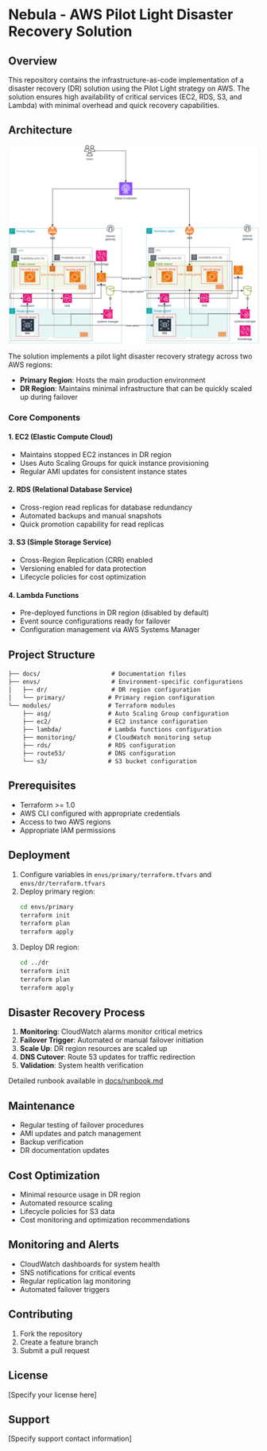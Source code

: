 # Nebula - AWS Pilot Light Disaster Recovery Solution

## Overview
This repository contains the infrastructure-as-code implementation of a disaster recovery (DR) solution using the Pilot Light strategy on AWS. The solution ensures high availability of critical services (EC2, RDS, S3, and Lambda) with minimal overhead and quick recovery capabilities.

## Architecture
![Nebula DR Architecture](docs/diagrams/nebula-dr.png)

The solution implements a pilot light disaster recovery strategy across two AWS regions:
- **Primary Region**: Hosts the main production environment
- **DR Region**: Maintains minimal infrastructure that can be quickly scaled up during failover

### Core Components

#### 1. EC2 (Elastic Compute Cloud)
- Maintains stopped EC2 instances in DR region
- Uses Auto Scaling Groups for quick instance provisioning
- Regular AMI updates for consistent instance states

#### 2. RDS (Relational Database Service)
- Cross-region read replicas for database redundancy
- Automated backups and manual snapshots
- Quick promotion capability for read replicas

#### 3. S3 (Simple Storage Service)
- Cross-Region Replication (CRR) enabled
- Versioning enabled for data protection
- Lifecycle policies for cost optimization

#### 4. Lambda Functions
- Pre-deployed functions in DR region (disabled by default)
- Event source configurations ready for failover
- Configuration management via AWS Systems Manager

## Project Structure
```
├── docs/                    # Documentation files
├── envs/                    # Environment-specific configurations
│   ├── dr/                  # DR region configuration
│   └── primary/            # Primary region configuration
└── modules/                # Terraform modules
    ├── asg/                # Auto Scaling Group configuration
    ├── ec2/                # EC2 instance configuration
    ├── lambda/             # Lambda functions configuration
    ├── monitoring/         # CloudWatch monitoring setup
    ├── rds/                # RDS configuration
    ├── route53/            # DNS configuration
    └── s3/                 # S3 bucket configuration
```

## Prerequisites
- Terraform >= 1.0
- AWS CLI configured with appropriate credentials
- Access to two AWS regions
- Appropriate IAM permissions

## Deployment
1. Configure variables in `envs/primary/terraform.tfvars` and `envs/dr/terraform.tfvars`
2. Deploy primary region:
   ```bash
   cd envs/primary
   terraform init
   terraform plan
   terraform apply
   ```
3. Deploy DR region:
   ```bash
   cd ../dr
   terraform init
   terraform plan
   terraform apply
   ```

## Disaster Recovery Process
1. **Monitoring**: CloudWatch alarms monitor critical metrics
2. **Failover Trigger**: Automated or manual failover initiation
3. **Scale Up**: DR region resources are scaled up
4. **DNS Cutover**: Route 53 updates for traffic redirection
5. **Validation**: System health verification

Detailed runbook available in [docs/runbook.md](docs/runbook.md)

## Maintenance
- Regular testing of failover procedures
- AMI updates and patch management
- Backup verification
- DR documentation updates

## Cost Optimization
- Minimal resource usage in DR region
- Automated resource scaling
- Lifecycle policies for S3 data
- Cost monitoring and optimization recommendations

## Monitoring and Alerts
- CloudWatch dashboards for system health
- SNS notifications for critical events
- Regular replication lag monitoring
- Automated failover triggers

## Contributing
1. Fork the repository
2. Create a feature branch
3. Submit a pull request

## License
[Specify your license here]

## Support
[Specify support contact information]
